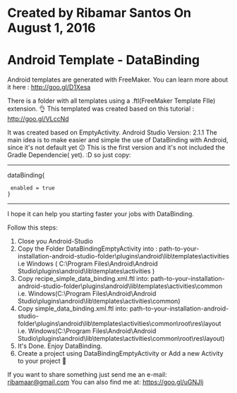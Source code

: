 Created by Ribamar Santos
On August 1, 2016
============================================
Android Template - DataBinding
============================================

Android templates are generated with FreeMaker. You can learn more about it here :
http://goo.gl/D1Xesa


There is a folder with all templates using a .ftl(FreeMaker Template FIle) extension. :ok_hand:
This templated was created based on this tutorial : http://goo.gl/VLccNd

It was created based on EmptyActivity. Android Studio Version: 2.1.1 
The main idea is to make easier and simple the use of DataBinding with Android,
since it's not default yet :confused:
This is the first version and it's not included the Gradle Dependencie( yet). :D so just copy:

----
 dataBinding{
     
     enabled = true
    }
----
   

I hope it can help you starting faster your jobs with DataBinding. 

Follow this steps:

1.  Close you Android-Studio
2.  Copy the Folder DataBindingEmptyActivity into :
    path-to-your-installation-android-studio-folder\plugins\android\lib\templates\activities
	i.e Windows ( C:\Program Files\Android\Android Studio\plugins\android\lib\templates\activities )
3.  Copy recipe_simple_data_binding.xml.ftl into: 
    path-to-your-installation-android-studio-folder\plugins\android\lib\templates\activities\common 
    i.e. Windows(C:\Program Files\Android\Android Studio\plugins\android\lib\templates\activities\common)	
4.  Copy simple_data_binding.xml.ftl into:
    path-to-your-installation-android-studio-folder\plugins\android\lib\templates\activities\common\root\res\layout
    i.e. Windows(C:\Program Files\Android\Android Studio\plugins\android\lib\templates\activities\common\root\res\layout)
5.  It's Done. Enjoy DataBinding.
6.  Create a project using  DataBindingEmptyActivity or Add a new Activity to your project :metal:

	
	
If you want to share something just send me an e-mail: ribamaar@gmail.com 
You can also find me at: https://goo.gl/uGNJlj
	

 
